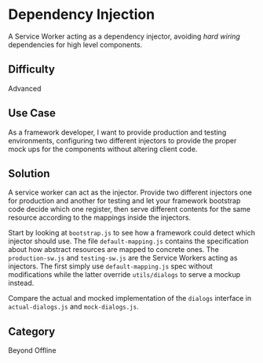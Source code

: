 # Dependency Injection
A Service Worker acting as a dependency injector, avoiding _hard wiring_ dependencies for high level components.

## Difficulty
Advanced

## Use Case
As a framework developer, I want to provide production and testing environments, configuring two different injectors to provide the proper mock ups for the components without altering client code.

## Solution
A service worker can act as the injector. Provide two different injectors one for production and another for testing and let your framework bootstrap code decide which one register, then serve different contents for the same resource according to the mappings inside the injectors.

Start by looking at `bootstrap.js` to see how a framework could detect which injector should use. The file `default-mapping.js` contains the specification about how abstract resources are mapped to concrete ones. The `production-sw.js` and `testing-sw.js` are the Service Workers acting as injectors. The first simply use `default-mapping.js` spec without modifications while the latter override `utils/dialogs` to serve a mockup instead.

Compare the actual and mocked implementation of the `dialogs` interface in `actual-dialogs.js` and `mock-dialogs.js`.

## Category
Beyond Offline
